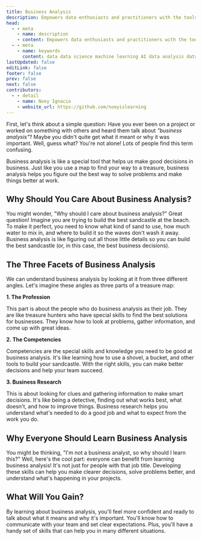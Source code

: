 ```yaml
---
title: Business Analysis
description: Empowers data enthusiasts and practitioners with the tools and knowledge to unlock the potential of data.
head:
  - - meta
    - name: description
    - content: Empowers data enthusiasts and practitioners with the tools and knowledge to unlock the potential of data.
  - - meta
    - name: keywords
      content: data data science machine learning AI data analysis data-driven data enthusiasts data practitioners
lastUpdated: false
editLink: false
footer: false
prev: false
next: false
contributors:
  - - detail
    - name: Noey Ignacio
    - website_url: https://github.com/noeyislearning
---
```


<ImageCard 
  img_url="https://i.imgur.com/8h2oaI5.png" 
/>

First, let's think about a simple question: Have you ever been on a project or worked on something with others and heard them talk about _"business analysis"_? Maybe you didn't quite get what it meant or why it was important. Well, guess what? You're not alone! Lots of people find this term confusing.

Business analysis is like a special tool that helps us make good decisions in business. Just like you use a map to find your way to a treasure, business analysis helps you figure out the best way to solve problems and make things better at work.

## Why Should You Care About Business Analysis?

You might wonder, "Why should I care about business analysis?" Great question! Imagine you are trying to build the best sandcastle at the beach. To make it perfect, you need to know what kind of sand to use, how much water to mix in, and where to build it so the waves don't wash it away. Business analysis is like figuring out all those little details so you can build the best sandcastle (or, in this case, the best business decisions).

## The Three Facets of Business Analysis

We can understand business analysis by looking at it from three different angles. Let's imagine these angles as three parts of a treasure map:

**1. The Profession**

This part is about the people who do business analysis as their job. They are like treasure hunters who have special skills to find the best solutions for businesses. They know how to look at problems, gather information, and come up with great ideas.

**2. The Competencies**

Competencies are the special skills and knowledge you need to be good at business analysis. It's like learning how to use a shovel, a bucket, and other tools to build your sandcastle. With the right skills, you can make better decisions and help your team succeed.

**3. Business Research**

This is about looking for clues and gathering information to make smart decisions. It's like being a detective, finding out what works best, what doesn't, and how to improve things. Business research helps you understand what's needed to do a good job and what to expect from the work you do.

## Why Everyone Should Learn Business Analysis

You might be thinking, "I'm not a business analyst, so why should I learn this?" Well, here's the cool part: everyone can benefit from learning business analysis! It's not just for people with that job title. Developing these skills can help you make clearer decisions, solve problems better, and understand what's happening in your projects.

## What Will You Gain?

By learning about business analysis, you'll feel more confident and ready to talk about what it means and why it's important. You'll know how to communicate with your team and set clear expectations. Plus, you'll have a handy set of skills that can help you in many different situations.
